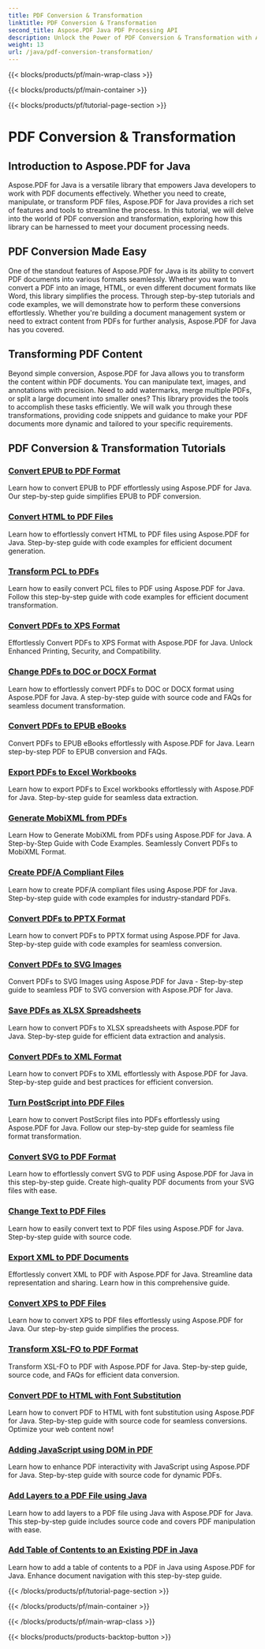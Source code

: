 ```yaml
---
title: PDF Conversion & Transformation
linktitle: PDF Conversion & Transformation
second_title: Aspose.PDF Java PDF Processing API
description: Unlock the Power of PDF Conversion & Transformation with Aspose.PDF for Java - Comprehensive Tutorials for Developers. Enhance Your PDF Processing Skills Today!
weight: 13
url: /java/pdf-conversion-transformation/
---
```


{{< blocks/products/pf/main-wrap-class >}}

{{< blocks/products/pf/main-container >}}

{{< blocks/products/pf/tutorial-page-section >}}

# PDF Conversion & Transformation


## Introduction to Aspose.PDF for Java

Aspose.PDF for Java is a versatile library that empowers Java developers to work with PDF documents effectively. Whether you need to create, manipulate, or transform PDF files, Aspose.PDF for Java provides a rich set of features and tools to streamline the process. In this tutorial, we will delve into the world of PDF conversion and transformation, exploring how this library can be harnessed to meet your document processing needs.

## PDF Conversion Made Easy

One of the standout features of Aspose.PDF for Java is its ability to convert PDF documents into various formats seamlessly. Whether you want to convert a PDF into an image, HTML, or even different document formats like Word, this library simplifies the process. Through step-by-step tutorials and code examples, we will demonstrate how to perform these conversions effortlessly. Whether you're building a document management system or need to extract content from PDFs for further analysis, Aspose.PDF for Java has you covered.

## Transforming PDF Content

Beyond simple conversion, Aspose.PDF for Java allows you to transform the content within PDF documents. You can manipulate text, images, and annotations with precision. Need to add watermarks, merge multiple PDFs, or split a large document into smaller ones? This library provides the tools to accomplish these tasks efficiently. We will walk you through these transformations, providing code snippets and guidance to make your PDF documents more dynamic and tailored to your specific requirements.

## PDF Conversion & Transformation Tutorials
### [Convert EPUB to PDF Format](./convert-epub-to-pdf-format/)
Learn how to convert EPUB to PDF effortlessly using Aspose.PDF for Java. Our step-by-step guide simplifies EPUB to PDF conversion.
### [Convert HTML to PDF Files](./convert-html-to-pdf-files/)
Learn how to effortlessly convert HTML to PDF files using Aspose.PDF for Java. Step-by-step guide with code examples for efficient document generation.
### [Transform PCL to PDFs](./transform-pcl-to-pdfs/)
Learn how to easily convert PCL files to PDF using Aspose.PDF for Java. Follow this step-by-step guide with code examples for efficient document transformation.
### [Convert PDFs to XPS Format](./convert-pdfs-to-xps-format/)
Effortlessly Convert PDFs to XPS Format with Aspose.PDF for Java. Unlock Enhanced Printing, Security, and Compatibility.
### [Change PDFs to DOC or DOCX Format](./change-pdfs-to-doc-or-docx-format/)
Learn how to effortlessly convert PDFs to DOC or DOCX format using Aspose.PDF for Java. A step-by-step guide with source code and FAQs for seamless document transformation.
### [Convert PDFs to EPUB eBooks](./convert-pdfs-to-epub-ebooks/)
Convert PDFs to EPUB eBooks effortlessly with Aspose.PDF for Java. Learn step-by-step PDF to EPUB conversion and FAQs.
### [Export PDFs to Excel Workbooks](./export-pdfs-to-excel-workbooks/)
Learn how to export PDFs to Excel workbooks effortlessly with Aspose.PDF for Java. Step-by-step guide for seamless data extraction.
### [Generate MobiXML from PDFs](./generate-mobixml-from-pdfs/)
Learn How to Generate MobiXML from PDFs using Aspose.PDF for Java. A Step-by-Step Guide with Code Examples. Seamlessly Convert PDFs to MobiXML Format.
### [Create PDF/A Compliant Files](./create-pdfa-compliant-files/)
Learn how to create PDF/A compliant files using Aspose.PDF for Java. Step-by-step guide with code examples for industry-standard PDFs.
### [Convert PDFs to PPTX Format](./convert-pdfs-to-pptx-format/)
Learn how to convert PDFs to PPTX format using Aspose.PDF for Java. Step-by-step guide with code examples for seamless conversion.
### [Convert PDFs to SVG Images](./convert-pdfs-to-svg-images/)
Convert PDFs to SVG Images using Aspose.PDF for Java - Step-by-step guide to seamless PDF to SVG conversion with Aspose.PDF for Java.
### [Save PDFs as XLSX Spreadsheets](./save-pdfs-as-xlsx-spreadsheets/)
Learn how to convert PDFs to XLSX spreadsheets with Aspose.PDF for Java. Step-by-step guide for efficient data extraction and analysis.
### [Convert PDFs to XML Format](./convert-pdfs-to-xml-format/)
Learn how to convert PDFs to XML effortlessly with Aspose.PDF for Java. Step-by-step guide and best practices for efficient conversion.
### [Turn PostScript into PDF Files](./turn-postscript-into-pdf-files/)
Learn how to convert PostScript files into PDFs effortlessly using Aspose.PDF for Java. Follow our step-by-step guide for seamless file format transformation.
### [Convert SVG to PDF Format](./convert-svg-to-pdf-format/)
Learn how to effortlessly convert SVG to PDF using Aspose.PDF for Java in this step-by-step guide. Create high-quality PDF documents from your SVG files with ease.
### [Change Text to PDF Files](./change-text-to-pdf-files/)
Learn how to easily convert text to PDF files using Aspose.PDF for Java. Step-by-step guide with source code.
### [Export XML to PDF Documents](./export-xml-to-pdf-documents/)
Effortlessly convert XML to PDF with Aspose.PDF for Java. Streamline data representation and sharing. Learn how in this comprehensive guide.
### [Convert XPS to PDF Files](./convert-xps-to-pdf-files/)
Learn how to convert XPS to PDF files effortlessly using Aspose.PDF for Java. Our step-by-step guide simplifies the process.
### [Transform XSL-FO to PDF Format](./transform-xsl-fo-to-pdf-format/)
Transform XSL-FO to PDF with Aspose.PDF for Java. Step-by-step guide, source code, and FAQs for efficient data conversion.
### [Convert PDF to HTML with Font Substitution](./convert-pdf-to-html-with-font-substitution/)
Learn how to convert PDF to HTML with font substitution using Aspose.PDF for Java. Step-by-step guide with source code for seamless conversions. Optimize your web content now!
### [Adding JavaScript using DOM in PDF](./adding-javascript-using-dom-in-pdf/)
Learn how to enhance PDF interactivity with JavaScript using Aspose.PDF for Java. Step-by-step guide with source code for dynamic PDFs.
### [Add Layers to a PDF File using Java](./add-layers-to-pdf-file-using-java/)
Learn how to add layers to a PDF file using Java with Aspose.PDF for Java. This step-by-step guide includes source code and covers PDF manipulation with ease.
### [Add Table of Contents to an Existing PDF in Java](./add-table-of-contents-to-existing-pdf-in-java/)
Learn how to add a table of contents to a PDF in Java using Aspose.PDF for Java. Enhance document navigation with this step-by-step guide.

{{< /blocks/products/pf/tutorial-page-section >}}

{{< /blocks/products/pf/main-container >}}

{{< /blocks/products/pf/main-wrap-class >}}

{{< blocks/products/products-backtop-button >}}
